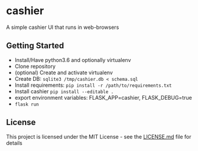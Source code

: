 # cashier
A simple cashier UI that runs in web-browsers

## Getting Started

- Install/Have python3.6 and optionally virtualenv
- Clone repository
- (optional) Create and activate virtualenv
- Create DB: ```sqlite3 /tmp/cashier.db < schema.sql```
- Install requirements: ```pip install -r /path/to/requirements.txt```
- Install cashier ```pip install --editable .```
- export environment variables: FLASK_APP=cashier, FLASK_DEBUG=true
- ```flask run```

## License

This project is licensed under the MIT License - see the [LICENSE.md](LICENSE.md) file for details
